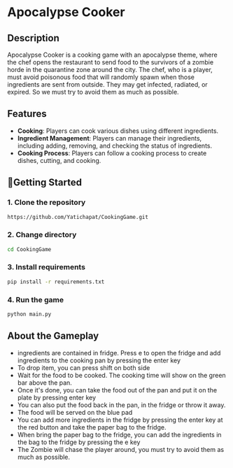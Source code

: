 # Apocalypse Cooker

## Description
Apocalypse Cooker is a cooking game with an apocalypse theme, where the chef opens the restaurant to send food to the 
survivors of a zombie horde in the quarantine zone around the city. The chef, who is a player, must avoid poisonous food 
that will randomly spawn when those ingredients are sent from outside. They may get infected, radiated, or expired. So 
we must try to avoid them as much as possible.

## Features
- **Cooking**: Players can cook various dishes using different ingredients.
- **Ingredient Management**: Players can manage their ingredients, including adding, removing, and checking the status of ingredients.
- **Cooking Process**: Players can follow a cooking process to create dishes, cutting, and cooking.

## 🚀Getting Started
### 1.  Clone the repository
```bash 
https://github.com/Yatichapat/CookingGame.git
```
### 2. Change directory
```bash
cd CookingGame
```

### 3.  Install requirements
```bash
pip install -r requirements.txt
```

### 4.  Run the game
```bash
python main.py
```

## About the Gameplay
- ingredients are contained in fridge. Press e to open the fridge and add ingredients to the cooking pan by pressing the 
  enter key
- To drop item, you can press shift on both side
- Wait for the food to be cooked. The cooking time will show on the green bar above the pan.
- Once it's done, you can take the food out of the pan and put it on the plate by pressing enter key
- You can also put the food back in the pan, in the fridge or throw it away.
- The food will be served on the blue pad
- You can add more ingredients in the fridge by pressing the enter key at the red button and take the paper bag to the fridge.
- When bring the paper bag to the fridge, you can add the ingredients in the bag to the fridge by pressing the e key
- The Zombie will chase the player around, you must try to avoid them as much as possible.